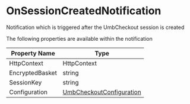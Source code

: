 # OnSessionCreatedNotification

Notification which is triggered after the UmbCheckout session is created

The following properties are available within the notification

| Property Name   | Type                                                                                         |
| --------------- | -------------------------------------------------------------------------------------------- |
| HttpContext     | HttpContext                                                                                  |
| EncryptedBasket | string                                                                                       |
| SessionKey      | string                                                                                       |
| Configuration   | [UmbCheckoutConfiguration](../../core-services/object-reference/umbcheckoutconfiguration.md) |
